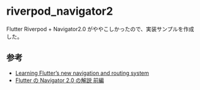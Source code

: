 # riverpod_navigator2

Flutter Riverpod + Navigator2.0 がややこしかったので、実装サンプルを作成した。

## 参考

- [Learning Flutter’s new navigation and routing system](https://medium.com/flutter/learning-flutters-new-navigation-and-routing-system-7c9068155ade)
- [Flutter の Navigator 2.0 の解説 前編](https://zenn.dev/ntaoo/articles/6641e846765da1)

